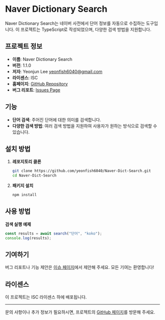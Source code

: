 # Naver Dictionary Search

Naver Dictionary Search는 네이버 사전에서 단어 정보를 자동으로 수집하는 도구입니다. 이 프로젝트는 TypeScript로 작성되었으며, 다양한 검색 방법을 지원합니다.

## 프로젝트 정보

-  **이름**: Naver Dictionary Search
-  **버전**: 1.1.0
-  **저자**: Yeonjun Lee <yeonfish6040@gmail.com>
-  **라이센스**: ISC
-  **홈페이지**: [GitHub Repository](https://github.com/yeonfish6040/Naver-Dict-Search![img.png](img.png)#readme)
-  **버그 리포트**: [Issues Page](https://github.com/yeonfish6040/Naver-Dict-Search/issues)

## 기능

-  **단어 검색**: 주어진 단어에 대한 의미를 검색합니다.
-  **다양한 검색 방법**: 여러 검색 방법을 지원하여 사용자가 원하는 방식으로 검색할 수 있습니다.

## 설치 방법

1. **레포지토리 클론**
   ```bash
   git clone https://github.com/yeonfish6040/Naver-Dict-Search.git
   cd Naver-Dict-Search
   ```

2. **패키지 설치**
   ```bash
   npm install
   ```

## 사용 방법
**검색 실행 예제**
   ```typescript
   const results = await search("단어", "koko");
   console.log(results);
   ```

## 기여하기

버그 리포트나 기능 제안은 [이슈 페이지](https://github.com/yeonfish6040/Naver-Dict-Search/issues)에서 제안해 주세요. 모든 기여는 환영합니다!

## 라이센스

이 프로젝트는 ISC 라이센스 하에 배포됩니다.

---

문의 사항이나 추가 정보가 필요하시면, 프로젝트의 [GitHub 페이지](https://github.com/yeonfish6040/Naver-Dict-Search)를 방문해 주세요.
